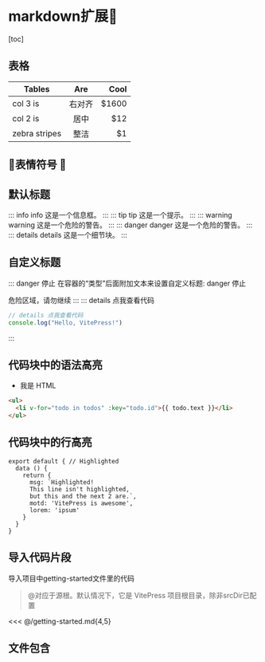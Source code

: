 
# markdown扩展💨

[toc]

## 表格
| Tables        | Are           | Cool  |
| ------------- |:-------------:| -----:|
| col 3 is      | 右对齐 | $1600 |
| col 2 is      | 居中      |   $12 |
| zebra stripes | 整洁      |    $1 |


## :tada:表情符号 :100:

## 默认标题
::: info
info
这是一个信息框。
:::
::: tip
tip
这是一个提示。
:::
::: warning
warning
这是一个危险的警告。
:::
::: danger
danger
这是一个危险的警告。
:::
::: details
details
这是一个细节块。
:::

## 自定义标题

::: danger 停止
在容器的“类型”后面附加文本来设置自定义标题: danger 停止

危险区域，请勿继续
:::
::: details 点我查看代码

```js
// details 点我查看代码
console.log("Hello, VitePress!")
```

:::

## 代码块中的语法高亮

- 我是 HTML

```html
<ul>
  <li v-for="todo in todos" :key="todo.id">{{ todo.text }}</li>
</ul>
```

## 代码块中的行高亮

```js{1,4,6-8}
export default { // Highlighted
  data () {
    return {
      msg: `Highlighted!
      This line isn't highlighted,
      but this and the next 2 are.`,
      motd: 'VitePress is awesome',
      lorem: 'ipsum'
    }
  }
}
```
## 导入代码片段
导入项目中getting-started文件里的代码
>@对应于源根。默认情况下，它是 VitePress 项目根目录，除非srcDir已配置

<<< @/getting-started.md{4,5}

## 文件包含
<!-- @include: ../getting-started.md -->